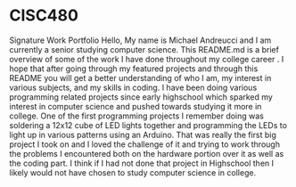 # CISC480
Signature Work Portfolio
Hello,
My name is Michael Andreucci and I am currently a senior studying computer science. This README.md is a brief overview of some of the work I have done throughout my college career . I hope that after going through my featured projects and through this README you will get a better understanding of who I am, my interest in various subjects, and my skills in coding. 
I have been doing various programming related projects since early highschool which sparked my interest in computer science and pushed towards studying it more in college. One of the first programming projects I remember doing was soldering a 12x12 cube of LED lights together and programming the LEDs to light up in various patterns using an Arduino. That was really the first big project I took on and I loved the challenge of it and trying to work through the problems I encountered both on the hardware portion over it as well as the coding part. I think if I had not done that project in Highschool then I likely would not have chosen to study computer science in college. 
